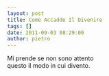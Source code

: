 ```yaml
---
layout: post
title: Come Accadde Il Divenire
tags: []
date: 2011-09-03 08:29:00
author: pietro
---
```

<div dir="ltr" style="text-align: left">Mi prende se non sono attento<br/>questo il modo in cui divento.<br/>
